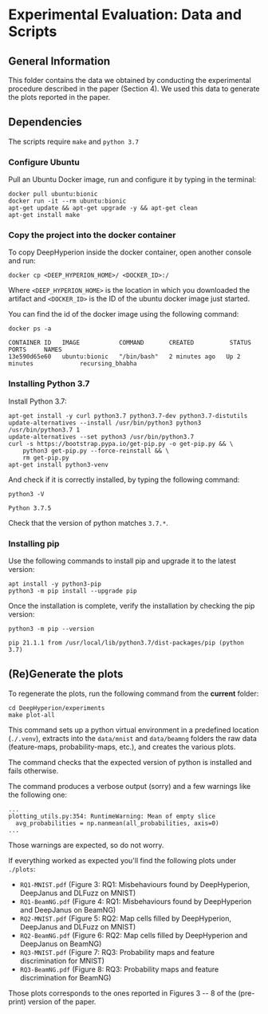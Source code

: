 # Experimental Evaluation: Data and Scripts #

## General Information ##

This folder contains the data we obtained by conducting the experimental procedure described in the paper (Section 4). We used this data to generate the plots reported in the paper.

## Dependencies ##

The scripts require `make` and `python 3.7`

### Configure Ubuntu ###
Pull an Ubuntu Docker image, run and configure it by typing in the terminal:

``` 
docker pull ubuntu:bionic
docker run -it --rm ubuntu:bionic
apt-get update && apt-get upgrade -y && apt-get clean
apt-get install make
```

### Copy the project into the docker container ###

To copy DeepHyperion inside the docker container, open another console and run:

``` 
docker cp <DEEP_HYPERION_HOME>/ <DOCKER_ID>:/
```

Where `<DEEP_HYPERION_HOME>` is the location in which you downloaded the artifact and `<DOCKER_ID>` is the ID of the ubuntu docker image just started.

You can find the id of the docker image using the following command:

```
docker ps -a

CONTAINER ID   IMAGE           COMMAND       CREATED          STATUS          PORTS     NAMES
13e590d65e60   ubuntu:bionic   "/bin/bash"   2 minutes ago   Up 2 minutes             recursing_bhabha
```

### Installing Python 3.7 ###
Install Python 3.7:

``` 
apt-get install -y curl python3.7 python3.7-dev python3.7-distutils
update-alternatives --install /usr/bin/python3 python3 /usr/bin/python3.7 1
update-alternatives --set python3 /usr/bin/python3.7
curl -s https://bootstrap.pypa.io/get-pip.py -o get-pip.py && \
    python3 get-pip.py --force-reinstall && \
    rm get-pip.py
apt-get install python3-venv
```

And check if it is correctly installed, by typing the following command:

``` 
python3 -V

Python 3.7.5
```

Check that the version of python matches `3.7.*`.

### Installing pip ###

Use the following commands to install pip and upgrade it to the latest version:

``` 
apt install -y python3-pip
python3 -m pip install --upgrade pip
```

Once the installation is complete, verify the installation by checking the pip version:

``` 
python3 -m pip --version

pip 21.1.1 from /usr/local/lib/python3.7/dist-packages/pip (python 3.7)
```

## (Re)Generate the plots ##

To regenerate the plots, run the following command from the **current** folder:

```
cd DeepHyperion/experiments
make plot-all
```

This command sets up a python virtual environment in a predefined location (`./.venv`), extracts into the `data/mnist` and `data/beamng` folders the raw data (feature-maps, probability-maps, etc.), and creates the various plots.

The command checks that the expected version of python is installed and fails otherwise.

The command produces a verbose output (sorry) and a few warnings like the following one:

```
...
plotting_utils.py:354: RuntimeWarning: Mean of empty slice
  avg_probabilities = np.nanmean(all_probabilities, axis=0)
...
```
 
Those warnings are expected, so do not worry.

If everything worked as expected you'll find the following plots under `./plots`:

* `RQ1-MNIST.pdf` (Figure 3: RQ1: Misbehaviours found by DeepHyperion, DeepJanus and DLFuzz on MNIST)
* `RQ1-BeamNG.pdf` (Figure 4: RQ1: Misbehaviours found by DeepHyperion and DeepJanus on BeamNG)  
* `RQ2-MNIST.pdf` (Figure 5: RQ2: Map cells filled by DeepHyperion, DeepJanus and DLFuzz on MNIST)
* `RQ2-BeamNG.pdf` (Figure 6: RQ2: Map cells filled by DeepHyperion and DeepJanus on BeamNG)
* `RQ3-MNIST.pdf`  (Figure 7: RQ3: Probability maps and feature discrimination for MNIST)
* `RQ3-BeamNG.pdf`  (Figure 8: RQ3: Probability maps and feature discrimination for BeamNG)

Those plots corresponds to the ones reported in Figures 3 -- 8 of the (pre-print) version of the paper.
